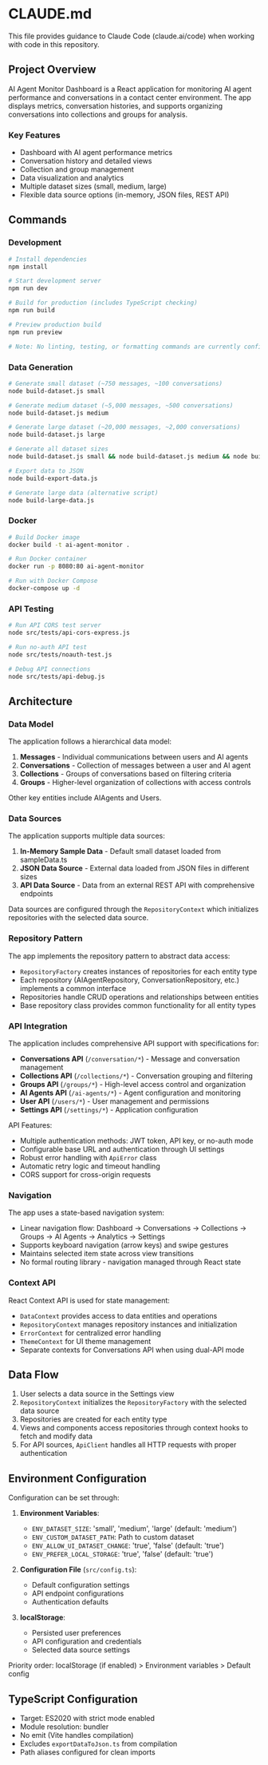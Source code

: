 # CLAUDE.md

This file provides guidance to Claude Code (claude.ai/code) when working with code in this repository.

## Project Overview

AI Agent Monitor Dashboard is a React application for monitoring AI agent performance and conversations in a contact center environment. The app displays metrics, conversation histories, and supports organizing conversations into collections and groups for analysis.

### Key Features

- Dashboard with AI agent performance metrics
- Conversation history and detailed views
- Collection and group management
- Data visualization and analytics
- Multiple dataset sizes (small, medium, large)
- Flexible data source options (in-memory, JSON files, REST API)

## Commands

### Development

```bash
# Install dependencies
npm install

# Start development server
npm run dev

# Build for production (includes TypeScript checking)
npm run build

# Preview production build
npm run preview

# Note: No linting, testing, or formatting commands are currently configured
```

### Data Generation

```bash
# Generate small dataset (~750 messages, ~100 conversations)
node build-dataset.js small

# Generate medium dataset (~5,000 messages, ~500 conversations)
node build-dataset.js medium

# Generate large dataset (~20,000 messages, ~2,000 conversations)
node build-dataset.js large

# Generate all dataset sizes
node build-dataset.js small && node build-dataset.js medium && node build-dataset.js large

# Export data to JSON
node build-export-data.js

# Generate large data (alternative script)
node build-large-data.js
```

### Docker

```bash
# Build Docker image
docker build -t ai-agent-monitor .

# Run Docker container
docker run -p 8080:80 ai-agent-monitor

# Run with Docker Compose
docker-compose up -d
```

### API Testing

```bash
# Run API CORS test server
node src/tests/api-cors-express.js

# Run no-auth API test
node src/tests/noauth-test.js

# Debug API connections
node src/tests/api-debug.js
```

## Architecture

### Data Model

The application follows a hierarchical data model:

1. **Messages** - Individual communications between users and AI agents
2. **Conversations** - Collection of messages between a user and AI agent
3. **Collections** - Groups of conversations based on filtering criteria
4. **Groups** - Higher-level organization of collections with access controls

Other key entities include AIAgents and Users.

### Data Sources

The application supports multiple data sources:

1. **In-Memory Sample Data** - Default small dataset loaded from sampleData.ts
2. **JSON Data Source** - External data loaded from JSON files in different sizes
3. **API Data Source** - Data from an external REST API with comprehensive endpoints

Data sources are configured through the `RepositoryContext` which initializes repositories with the selected data source.

### Repository Pattern

The app implements the repository pattern to abstract data access:

- `RepositoryFactory` creates instances of repositories for each entity type
- Each repository (AIAgentRepository, ConversationRepository, etc.) implements a common interface
- Repositories handle CRUD operations and relationships between entities
- Base repository class provides common functionality for all entity types

### API Integration

The application includes comprehensive API support with specifications for:

- **Conversations API** (`/conversation/*`) - Message and conversation management
- **Collections API** (`/collections/*`) - Conversation grouping and filtering
- **Groups API** (`/groups/*`) - High-level access control and organization
- **AI Agents API** (`/ai-agents/*`) - Agent configuration and monitoring
- **User API** (`/users/*`) - User management and permissions
- **Settings API** (`/settings/*`) - Application configuration

API Features:
- Multiple authentication methods: JWT token, API key, or no-auth mode
- Configurable base URL and authentication through UI settings
- Robust error handling with `ApiError` class
- Automatic retry logic and timeout handling
- CORS support for cross-origin requests

### Navigation

The app uses a state-based navigation system:
- Linear navigation flow: Dashboard → Conversations → Collections → Groups → AI Agents → Analytics → Settings
- Supports keyboard navigation (arrow keys) and swipe gestures
- Maintains selected item state across view transitions
- No formal routing library - navigation managed through React state

### Context API

React Context API is used for state management:

- `DataContext` provides access to data entities and operations
- `RepositoryContext` manages repository instances and initialization
- `ErrorContext` for centralized error handling
- `ThemeContext` for UI theme management
- Separate contexts for Conversations API when using dual-API mode

## Data Flow

1. User selects a data source in the Settings view
2. `RepositoryContext` initializes the `RepositoryFactory` with the selected data source
3. Repositories are created for each entity type
4. Views and components access repositories through context hooks to fetch and modify data
5. For API sources, `ApiClient` handles all HTTP requests with proper authentication

## Environment Configuration

Configuration can be set through:

1. **Environment Variables**:
   - `ENV_DATASET_SIZE`: 'small', 'medium', 'large' (default: 'medium')
   - `ENV_CUSTOM_DATASET_PATH`: Path to custom dataset
   - `ENV_ALLOW_UI_DATASET_CHANGE`: 'true', 'false' (default: 'true')
   - `ENV_PREFER_LOCAL_STORAGE`: 'true', 'false' (default: 'true')

2. **Configuration File** (`src/config.ts`):
   - Default configuration settings
   - API endpoint configurations
   - Authentication defaults

3. **localStorage**:
   - Persisted user preferences
   - API configuration and credentials
   - Selected data source settings

Priority order: localStorage (if enabled) > Environment variables > Default config

## TypeScript Configuration

- Target: ES2020 with strict mode enabled
- Module resolution: bundler
- No emit (Vite handles compilation)
- Excludes `exportDataToJson.ts` from compilation
- Path aliases configured for clean imports